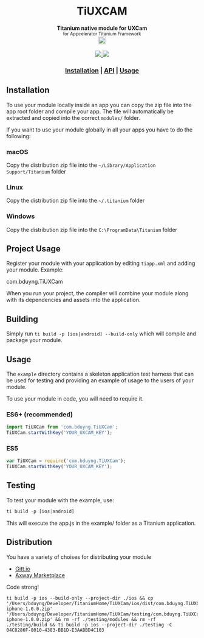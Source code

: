 <h1 align="center">TiUXCAM</h1>

<div align="center">
	<strong>Titanium native module for UXCam</strong>
</div>
<div align="center">
  <sub>
  	for Appcelerator Titanium Framework <br />
  	<img src="https://jira.appcelerator.org/secure/attachment/62974/Axwaylog%20icon.png" height="20px">
  </sub>
</div>
<br />

<div align="center">
  <a href="https://img.shields.io/badge/platform-ios-blue.svg">
  	<img src="https://img.shields.io/badge/platform-ios-blue.svg?style=flat-square">
  </a>
  <a href="https://opensource.org/licenses/Apache-2.0">
  	<img src="https://img.shields.io/badge/license-apache_2-lightgrey.svg?style=flat-square">
  </a>
</div>

<div align="center">
  <h3>
    <a href="#installation">Installation</a>
    <span> | </span>
    <a href="#api">API</a>
    <span> | </span>
    <a href="#usage">Usage</a>
  </h3>
</div>

## Installation

To use your module locally inside an app you can copy the zip file into the app root folder and compile your app.
The file will automatically be extracted and copied into the correct `modules/` folder.

If you want to use your module globally in all your apps you have to do the following:

### macOS

Copy the distribution zip file into the `~/Library/Application Support/Titanium` folder

### Linux

Copy the distribution zip file into the `~/.titanium` folder

### Windows

Copy the distribution zip file into the `C:\ProgramData\Titanium` folder

## Project Usage

Register your module with your application by editing `tiapp.xml` and adding your module.
Example:

<modules>
  <module version="1.0.0">com.bduyng.TiUXCam</module>
</modules>

When you run your project, the compiler will combine your module along with its dependencies
and assets into the application.

## Building

Simply run `ti build -p [ios|android] --build-only` which will compile and package your module.

## Usage

The `example` directory contains a skeleton application test harness that can be
used for testing and providing an example of usage to the users of your module.

To use your module in code, you will need to require it.

### ES6+ (recommended)

```js
import TiUXCam from 'com.bduyng.TiUXCam';
TiUXCam.startWithKey('YOUR_UXCAM_KEY');
```

### ES5

```js
var TiUXCam = require('com.bduyng.TiUXCam');
TiUXCam.startWithKey('YOUR_UXCAM_KEY');
```

## Testing

To test your module with the example, use:

```js
ti build -p [ios|android]
```

This will execute the app.js in the example/ folder as a Titanium application.

## Distribution

You have a variety of choises for distributing your module

- [Gitt.io](http://gitt.io/)
- [Axway Marketplace](https://marketplace.axway.com/home)

Code strong!

```
ti build -p ios --build-only --project-dir ./ios && cp '/Users/bduyng/Developer/TitaniumHome/TiUXCam/ios/dist/com.bduyng.TiUXCam-iphone-1.0.0.zip' '/Users/bduyng/Developer/TitaniumHome/TiUXCam/testing/com.bduyng.TiUXCam-iphone-1.0.0.zip' && rm -rf ./testing/modules && rm -rf ./testing/build && ti build -p ios --project-dir ./testing -C 04C8286F-8010-4383-BB1D-E3AABBD4C103
```
